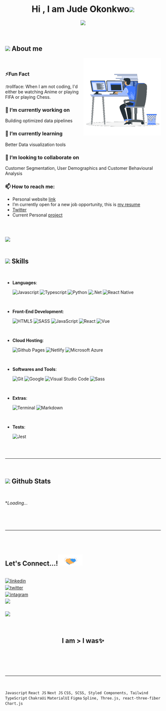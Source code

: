 
<h1 align="center"><b>Hi , I am Jude Okonkwo</b><img src="https://media.giphy.com/media/hvRJCLFzcasrR4ia7z/giphy.gif" width="35"></h1>

<p align="center">
  <a href="https://github.com/DenverCoder1/readme-typing-svg"><img src="https://readme-typing-svg.herokuapp.com?font=Time+New+Roman&color=cyan&size=25&center=true&vCenter=true&width=600&height=100&lines=;React+Front-End+Developer,;Data+Engineer,;Data+Analyst,;Figma+UI/UX+Designer,;UI+Developer,;Electronic+Engineer,;Active+Learner/Researcher,;Chess+Player,;Gamer...<3"></a>
</p>


<br>



	
## <picture><img src = "https://github.com/Jaycns/new-portfolio/blob/main/src/assets/images/hi.webp" width = 50px></picture> **About me**

<picture> <img align="right" src="https://github.com/0xAbdulKhalid/0xAbdulKhalid/raw/main/assets/mdImages/Right_Side.gif" width = 250px></picture>

<br>

### ⚡Fun Fact 

:trollface: When I am not coding, I'd either be watching Anime or playing FIFA or playing Chess.

### 🔭 I’m currently working on
Building optimized data pipelines

### 🌱 I’m currently learning 
Better Data visualization tools
 

### 👯 I’m looking to collaborate on 
Customer Segmentation, User Demographics and Customer Behavioural Analysis

### 📫 How to reach me:
- Personal website [link](https://jaycns.netlify.app)
- I’m currently open for a new job opportunity, this is [my resume](https://jaycns.netlify.app)
- [Twitter](https://twitter.com/jaycns)
- Current Personal [project](https://jaycns.netlify.app)


<br><br>

<img src="https://user-images.githubusercontent.com/73097560/115834477-dbab4500-a447-11eb-908a-139a6edaec5c.gif"><br><br>

## <img src="https://media2.giphy.com/media/QssGEmpkyEOhBCb7e1/giphy.gif?cid=ecf05e47a0n3gi1bfqntqmob8g9aid1oyj2wr3ds3mg700bl&rid=giphy.gif" width ="25"><b> Skills</b>
<br>

<p align="center">

- **Languages**:
    
    ![Javascript](https://img.shields.io/badge/JavaScript-323330?style=for-the-badge&logo=javascript&logoColor=F7DF1E)
    ![Typescript](https://img.shields.io/badge/TypeScript-007ACC?style=for-the-badge&logo=typescript&logoColor=white)
    ![Python](https://img.shields.io/badge/Python%20-%2314354C.svg?style=for-the-badge&logo=python&logoColor=white)
	![.Net](https://img.shields.io/badge/.NET-5C2D91?style=for-the-badge&logo=.net&logoColor=white)
	![React Native](https://img.shields.io/badge/React_Native-20232A?style=for-the-badge&logo=react&logoColor=61DAFB)

<br>   
    
- **Front-End Development**:

   ![HTML5](https://img.shields.io/badge/HTML5%20-%23E34F26.svg?style=for-the-badge&logo=html5&logoColor=white)
   ![SASS](https://img.shields.io/badge/Sass-CC6699?style=for-the-badge&logo=sass&logoColor=white)
   ![JavaScript](https://img.shields.io/badge/JavaScript%20-%23F7DF1E.svg?style=for-the-badge&logo=javascript&logoColor=black)
	![React](https://img.shields.io/badge/React-20232A?style=for-the-badge&logo=react&logoColor=61DAFB)
	![Vue](https://img.shields.io/badge/Vue.js-35495E?style=for-the-badge&logo=vue.js&logoColor=4FC08D)
	

<br>

- **Cloud Hosting**:

    ![Github Pages](https://img.shields.io/badge/GitHub%20Pages-%23327FC7.svg?style=for-the-badge&logo=github&logoColor=white)
	![Netlify](https://img.shields.io/badge/Netlify-00C7B7?style=for-the-badge&logo=netlify&logoColor=white)
	![Microsoft Azure](https://img.shields.io/badge/Microsoft_Azure-0089D6?style=for-the-badge&logo=microsoft-azure&logoColor=white)
    
<br>

- **Softwares and Tools**:

    ![Git](https://img.shields.io/badge/git-%23F05033.svg?style=for-the-badge&logo=git&logoColor=white)
    ![Google](https://img.shields.io/badge/google-%234285F4.svg?style=for-the-badge&logo=google&logoColor=white)
    ![Visual Studio Code](https://img.shields.io/badge/Visual%20Studio%20Code-0078d7.svg?style=for-the-badge&logo=visual-studio-code&logoColor=white)
    ![Sass](https://img.shields.io/badge/Linux-FCC624?style=for-the-badge&logo=linux&logoColor=black) 

<br>

- **Extras**:

    ![Terminal](https://img.shields.io/badge/Terminal-%23054020?style=for-the-badge&logo=gnu-bash&logoColor=white)
    ![Markdown](https://img.shields.io/badge/markdown-%23000000.svg?style=for-the-badge&logo=markdown&logoColor=white)   
<br>
	
- **Tests**:
	
	![Jest](https://img.shields.io/badge/Jest-323330?style=for-the-badge&logo=Jest&logoColor=white)

</p>

<br>
<br>

-----

<br>


## <img src="https://media.giphy.com/media/iY8CRBdQXODJSCERIr/giphy.gif" width="35"><b> Github Stats </b>
<br>

**Loading...*

<!-- <div align="center">

<a href="https://github.com/jaycn-jude/">
  <img src="https://github-readme-stats.vercel.app/api?username=jaycn&include_all_commits=true&count_private=true&show_icons=true&line_height=20&title_color=7A7ADB&icon_color=2234AE&text_color=D3D3D3&bg_color=0,000000,130F40" width="450"/>
  <img src="https://github-readme-stats.vercel.app/api/top-langs?username=jaycn&show_icons=true&locale=en&layout=compact&line_height=20&title_color=7A7ADB&icon_color=2234AE&text_color=D3D3D3&bg_color=0,000000,130F40" width="375"  alt="jaycn"/>

</a>
</div> -->

<br>
<br>
<br>

-----

<br>
<br>

## <b> Let's Connect...!</b><img src="https://github.com/0xAbdulKhalid/0xAbdulKhalid/raw/main/assets/mdImages/handshake.gif" width ="80">
<br>
<div align='left'>

<a href="https://linkedin.com/in/jaycn-jude" target="_blank">
<img src="https://img.shields.io/badge/linkedin:  Jaycn-Jude-%2300acee.svg?color=405DE6&style=for-the-badge&logo=linkedin&logoColor=white" alt=linkedin style="margin-bottom: 5px;"/>
</a>


<br>


<a href="https://twitter.com/jaycn_x" target="_blank">
<img src="https://img.shields.io/badge/twitter:  @jaycns-%2300acee.svg?color=1DA1F2&style=for-the-badge&logo=twitter&logoColor=white" alt=twitter style="margin-bottom: 5px;"/>
</a>


<br>
<a href="https://www.instagram.com/jaycn_x/" target="_blank">
<img src="https://img.shields.io/badge/instagram:  @jaycns-%2300acee.svg?color=red&style=for-the-badge&logo=instagram&logoColor=white" alt=intagram style="margin-bottom: 5px;"/>
</a>
	
<br>	
<a href="mailto:okonkwojude69@gmail.com" target="_blank">
<img src="https://img.shields.io/badge/gmail:  jaycnjude-@gmail.com-%23EA4335.svg?style=for-the-badge&logo=gmail&logoColor=white" t=mail style="margin-bottom: 5px;" />
</a>


</div>

<br>
<img src="https://user-images.githubusercontent.com/73097560/115834477-dbab4500-a447-11eb-908a-139a6edaec5c.gif">
<br>
<br>
<br>

<div align='center'>

## <b> I am > I was✨</b>

</div>
<br>
<br>
<br>
<br>

---

<br>



```Javascript```
```React JS```
```Next JS```
```CSS, SCSS, Styled Components, Tailwind```
```TypeScript```
```ChakraUi```
```MaterialUI```
```Figma```
```Spline, Three.js, react-three-fiber```
```Chart.js```




<!--
**Jaycns/Jaycns** is a ✨ _special_ ✨ repository because its `README.md` (this file) appears on your GitHub profile.

Here are some ideas to get you started:

- 
- 
- 👯 I’m looking to collaborate on ...
- 🤔 I’m looking for help with ...
- 💬 Ask me about ...
- 📫 How to reach me: ...
- 
- ⚡ Fun fact: ...
-->

